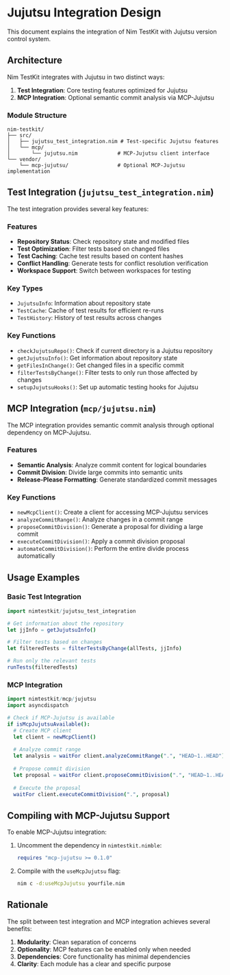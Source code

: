 # Jujutsu Integration Design

This document explains the integration of Nim TestKit with Jujutsu version control system.

## Architecture

Nim TestKit integrates with Jujutsu in two distinct ways:

1. **Test Integration**: Core testing features optimized for Jujutsu
2. **MCP Integration**: Optional semantic commit analysis via MCP-Jujutsu

### Module Structure

```
nim-testkit/
├── src/
│   ├── jujutsu_test_integration.nim # Test-specific Jujutsu features
│   └── mcp/
│       └── jujutsu.nim             # MCP-Jujutsu client interface
└── vendor/
    └── mcp-jujutsu/                # Optional MCP-Jujutsu implementation
```

## Test Integration (`jujutsu_test_integration.nim`)

The test integration provides several key features:

### Features

- **Repository Status**: Check repository state and modified files
- **Test Optimization**: Filter tests based on changed files
- **Test Caching**: Cache test results based on content hashes
- **Conflict Handling**: Generate tests for conflict resolution verification
- **Workspace Support**: Switch between workspaces for testing

### Key Types

- `JujutsuInfo`: Information about repository state
- `TestCache`: Cache of test results for efficient re-runs
- `TestHistory`: History of test results across changes

### Key Functions

- `checkJujutsuRepo()`: Check if current directory is a Jujutsu repository
- `getJujutsuInfo()`: Get information about repository state
- `getFilesInChange()`: Get changed files in a specific commit
- `filterTestsByChange()`: Filter tests to only run those affected by changes
- `setupJujutsuHooks()`: Set up automatic testing hooks for Jujutsu

## MCP Integration (`mcp/jujutsu.nim`)

The MCP integration provides semantic commit analysis through optional dependency on MCP-Jujutsu.

### Features

- **Semantic Analysis**: Analyze commit content for logical boundaries
- **Commit Division**: Divide large commits into semantic units
- **Release-Please Formatting**: Generate standardized commit messages

### Key Functions

- `newMcpClient()`: Create a client for accessing MCP-Jujutsu services
- `analyzeCommitRange()`: Analyze changes in a commit range
- `proposeCommitDivision()`: Generate a proposal for dividing a large commit
- `executeCommitDivision()`: Apply a commit division proposal
- `automateCommitDivision()`: Perform the entire divide process automatically

## Usage Examples

### Basic Test Integration

```nim
import nimtestkit/jujutsu_test_integration

# Get information about the repository
let jjInfo = getJujutsuInfo()

# Filter tests based on changes
let filteredTests = filterTestsByChange(allTests, jjInfo)

# Run only the relevant tests
runTests(filteredTests)
```

### MCP Integration

```nim
import nimtestkit/mcp/jujutsu
import asyncdispatch

# Check if MCP-Jujutsu is available
if isMcpJujutsuAvailable():
  # Create MCP client
  let client = newMcpClient()
  
  # Analyze commit range
  let analysis = waitFor client.analyzeCommitRange(".", "HEAD~1..HEAD")
  
  # Propose commit division
  let proposal = waitFor client.proposeCommitDivision(".", "HEAD~1..HEAD")
  
  # Execute the proposal
  waitFor client.executeCommitDivision(".", proposal)
```

## Compiling with MCP-Jujutsu Support

To enable MCP-Jujutsu integration:

1. Uncomment the dependency in `nimtestkit.nimble`:
   ```nim
   requires "mcp-jujutsu >= 0.1.0"
   ```

2. Compile with the `useMcpJujutsu` flag:
   ```bash
   nim c -d:useMcpJujutsu yourfile.nim
   ```

## Rationale

The split between test integration and MCP integration achieves several benefits:

1. **Modularity**: Clean separation of concerns
2. **Optionality**: MCP features can be enabled only when needed
3. **Dependencies**: Core functionality has minimal dependencies
4. **Clarity**: Each module has a clear and specific purpose